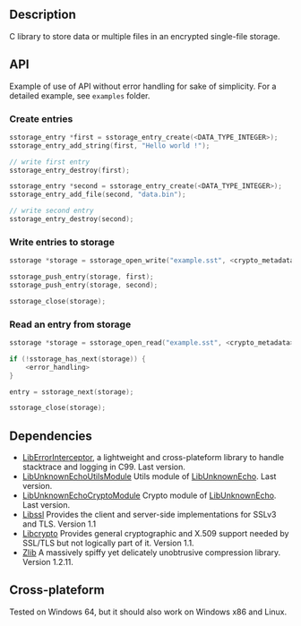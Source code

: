 ## Description

C library to store data or multiple files in an encrypted single-file storage.

## API

Example of use of API without error handling for sake of simplicity. For a detailed example, see `examples` folder.

### Create entries

```c
sstorage_entry *first = sstorage_entry_create(<DATA_TYPE_INTEGER>);
sstorage_entry_add_string(first, "Hello world !");

// write first entry
sstorage_entry_destroy(first);

sstorage_entry *second = sstorage_entry_create(<DATA_TYPE_INTEGER>);
sstorage_entry_add_file(second, "data.bin");

// write second entry
sstorage_entry_destroy(second);
```

### Write entries to storage

```c
sstorage *storage = sstorage_open_write("example.sst", <crypto_metadata>);

sstorage_push_entry(storage, first);
sstorage_push_entry(storage, second);

sstorage_close(storage);
```

### Read an entry from storage

```c
sstorage *storage = sstorage_open_read("example.sst", <crypto_metadata>);

if (!sstorage_has_next(storage)) {
    <error_handling>
}

entry = sstorage_next(storage);

sstorage_close(storage);
```

## Dependencies

* [LibErrorInterceptor](https://github.com/swasun/LibErrorInterceptor), a lightweight and cross-plateform library to handle stacktrace and logging in C99. Last version.
* [LibUnknownEchoUtilsModule](https://github.com/swasun/LibUnknownEchoUtilsModule) Utils module of [LibUnknownEcho](https://github.com/swasun/LibUnknownEcho). Last version.
* [LibUnknownEchoCryptoModule](https://github.com/swasun/LibUnknownEchoCryptoModule) Crypto module of [LibUnknownEcho](https://github.com/swasun/LibUnknownEcho). Last version.
* [Libssl](https://github.com/openssl/openssl) Provides the client and server-side implementations for SSLv3 and TLS. Version 1.1
* [Libcrypto](https://github.com/openssl/openssl) Provides general cryptographic and X.509 support needed by SSL/TLS but
    not logically part of it. Version 1.1.
* [Zlib](https://github.com/madler/zlib) A massively spiffy yet delicately unobtrusive compression library. Version 1.2.11.

## Cross-plateform

Tested on Windows 64, but it should also work on Windows x86 and Linux.
